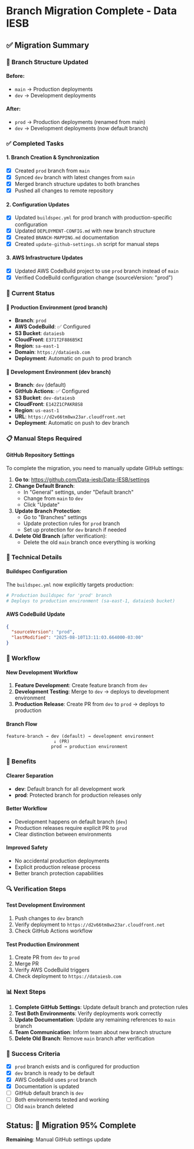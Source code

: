 # Branch Migration Complete - Data IESB

## ✅ Migration Summary

### 🔄 Branch Structure Updated

#### Before:
- `main` → Production deployments
- `dev` → Development deployments

#### After:
- `prod` → Production deployments (renamed from main)
- `dev` → Development deployments (now default branch)

### ✅ Completed Tasks

#### 1. Branch Creation & Synchronization
- [x] Created `prod` branch from `main`
- [x] Synced `dev` branch with latest changes from `main`
- [x] Merged branch structure updates to both branches
- [x] Pushed all changes to remote repository

#### 2. Configuration Updates
- [x] Updated `buildspec.yml` for prod branch with production-specific configuration
- [x] Updated `DEPLOYMENT-CONFIG.md` with new branch structure
- [x] Created `BRANCH-MAPPING.md` documentation
- [x] Created `update-github-settings.sh` script for manual steps

#### 3. AWS Infrastructure Updates
- [x] Updated AWS CodeBuild project to use `prod` branch instead of `main`
- [x] Verified CodeBuild configuration change (sourceVersion: "prod")

### 🎯 Current Status

#### 🚀 Production Environment (prod branch)
- **Branch**: `prod`
- **AWS CodeBuild**: ✅ Configured
- **S3 Bucket**: `dataiesb`
- **CloudFront**: `E371T2F886B5KI`
- **Region**: `sa-east-1`
- **Domain**: `https://dataiesb.com`
- **Deployment**: Automatic on push to prod branch

#### 🧪 Development Environment (dev branch)
- **Branch**: `dev` (default)
- **GitHub Actions**: ✅ Configured
- **S3 Bucket**: `dev-dataiesb`
- **CloudFront**: `E142Z1CPAKR8S8`
- **Region**: `us-east-1`
- **URL**: `https://d2v66tm8wx23ar.cloudfront.net`
- **Deployment**: Automatic on push to dev branch

### 📋 Manual Steps Required

#### GitHub Repository Settings
To complete the migration, you need to manually update GitHub settings:

1. **Go to**: https://github.com/Data-iesb/Data-IESB/settings
2. **Change Default Branch**:
   - In "General" settings, under "Default branch"
   - Change from `main` to `dev`
   - Click "Update"
3. **Update Branch Protection**:
   - Go to "Branches" settings
   - Update protection rules for `prod` branch
   - Set up protection for `dev` branch if needed
4. **Delete Old Branch** (after verification):
   - Delete the old `main` branch once everything is working

### 🔧 Technical Details

#### Buildspec Configuration
The `buildspec.yml` now explicitly targets production:
```yaml
# Production buildspec for 'prod' branch
# Deploys to production environment (sa-east-1, dataiesb bucket)
```

#### AWS CodeBuild Update
```json
{
  "sourceVersion": "prod",
  "lastModified": "2025-08-10T13:11:03.664000-03:00"
}
```

### 🚦 Workflow

#### New Development Workflow
1. **Feature Development**: Create feature branch from `dev`
2. **Development Testing**: Merge to `dev` → deploys to development environment
3. **Production Release**: Create PR from `dev` to `prod` → deploys to production

#### Branch Flow
```
feature-branch → dev (default) → development environment
                  ↓ (PR)
                 prod → production environment
```

### 🎉 Benefits

#### Clearer Separation
- **dev**: Default branch for all development work
- **prod**: Protected branch for production releases only

#### Better Workflow
- Development happens on default branch (`dev`)
- Production releases require explicit PR to `prod`
- Clear distinction between environments

#### Improved Safety
- No accidental production deployments
- Explicit production release process
- Better branch protection capabilities

### 🔍 Verification Steps

#### Test Development Environment
1. Push changes to `dev` branch
2. Verify deployment to `https://d2v66tm8wx23ar.cloudfront.net`
3. Check GitHub Actions workflow

#### Test Production Environment
1. Create PR from `dev` to `prod`
2. Merge PR
3. Verify AWS CodeBuild triggers
4. Check deployment to `https://dataiesb.com`

### 📊 Next Steps

1. **Complete GitHub Settings**: Update default branch and protection rules
2. **Test Both Environments**: Verify deployments work correctly
3. **Update Documentation**: Update any remaining references to `main` branch
4. **Team Communication**: Inform team about new branch structure
5. **Delete Old Branch**: Remove `main` branch after verification

### 🎯 Success Criteria

- [x] `prod` branch exists and is configured for production
- [x] `dev` branch is ready to be default
- [x] AWS CodeBuild uses `prod` branch
- [x] Documentation is updated
- [ ] GitHub default branch is `dev`
- [ ] Both environments tested and working
- [ ] Old `main` branch deleted

## Status: 🔄 Migration 95% Complete
**Remaining**: Manual GitHub settings update
